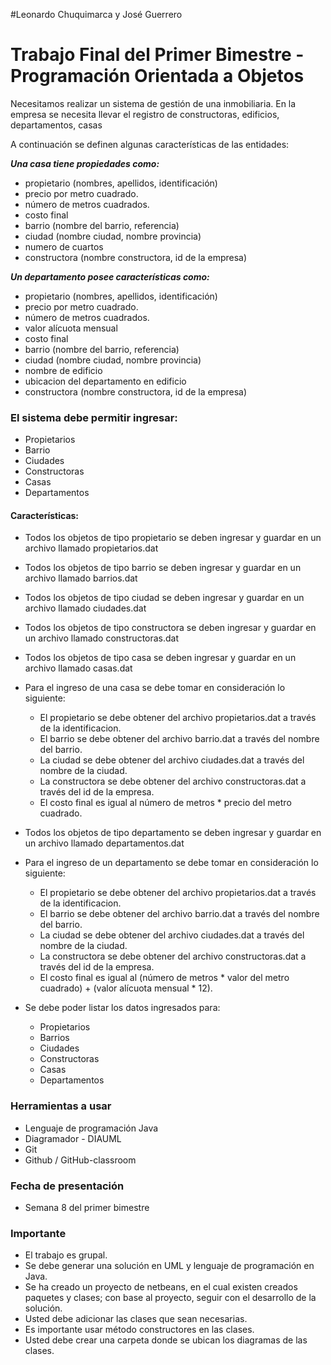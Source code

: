 #Leonardo Chuquimarca y José Guerrero

# Trabajo Final del Primer Bimestre - Programación Orientada a Objetos

Necesitamos realizar un sistema de gestión de una inmobiliaria. En la empresa se necesita llevar el registro de constructoras, edificios, departamentos, casas

A continuación se definen algunas características de las entidades:

***Una casa tiene propiedades como:***

- propietario (nombres, apellidos, identificación)
- precio por metro cuadrado.
- número de metros cuadrados.
- costo final 
- barrio (nombre del barrio, referencia)
- ciudad (nombre ciudad, nombre provincia)
- numero de cuartos
- constructora (nombre constructora, id de la empresa)

***Un departamento posee características como:***

- propietario (nombres, apellidos, identificación)
- precio por metro cuadrado.
- número de metros cuadrados.
- valor alícuota mensual
- costo final 
- barrio (nombre del barrio, referencia)
- ciudad (nombre ciudad, nombre provincia)
- nombre de edificio
- ubicacion del departamento en edificio
- constructora (nombre constructora, id de la empresa)


### El sistema debe permitir ingresar:

- Propietarios
- Barrio
- Ciudades
- Constructoras
- Casas
- Departamentos

#### Características:

* Todos los objetos de tipo propietario se deben ingresar y guardar en un archivo llamado propietarios.dat
* Todos los objetos de tipo barrio se deben ingresar y guardar en un archivo llamado barrios.dat
* Todos los objetos de tipo ciudad se deben ingresar y guardar en un archivo llamado ciudades.dat
* Todos los objetos de tipo constructora se deben ingresar y guardar en un archivo llamado constructoras.dat
* Todos los objetos de tipo casa se deben ingresar y guardar en un archivo llamado casas.dat
* Para el ingreso de una casa se debe tomar en consideración lo siguiente:
	* El propietario se debe obtener del archivo propietarios.dat a través de la identificacion.
	* El barrio se debe obtener del archivo barrio.dat a través del nombre del barrio.
	* La ciudad se debe obtener del archivo ciudades.dat a través del nombre de la ciudad.
	* La constructora se debe obtener del archivo constructoras.dat a través del id de la empresa.
	* El costo final es igual al número de metros * precio del metro cuadrado.
    
* Todos los objetos de tipo departamento se deben ingresar y guardar en un archivo llamado departamentos.dat
* Para el ingreso de un departamento se debe tomar en consideración lo siguiente:
	* El propietario se debe obtener del archivo propietarios.dat a través de la identificacion.
	* El barrio se debe obtener del archivo barrio.dat a través del nombre del barrio.
	* La ciudad se debe obtener del archivo ciudades.dat a través del nombre de la ciudad.
	* La constructora se debe obtener del archivo constructoras.dat a través del id de la empresa.
	* El costo final es igual al (número de metros * valor del metro cuadrado) + (valor alícuota mensual * 12).
 
* Se debe poder listar los datos ingresados para:
	* Propietarios
	* Barrios
	* Ciudades
	* Constructoras
	* Casas
	* Departamentos

### Herramientas a usar

- Lenguaje de programación Java
- Diagramador - DIAUML
- Git
- Github / GitHub-classroom

### Fecha de presentación

- Semana 8 del primer bimestre

### Importante

- El trabajo es grupal.
- Se debe generar una solución en UML y lenguaje de programación en Java.
- Se ha creado un proyecto de netbeans, en el cual existen creados paquetes y clases; con base al proyecto, seguir con el desarrollo de la solución. 
- Usted debe adicionar las clases que sean necesarias.
- Es importante usar método constructores en las clases.
- Usted debe crear una carpeta donde se ubican los diagramas de las clases.
